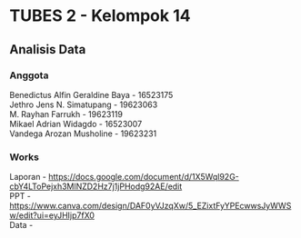 # TUBES 2 - Kelompok 14
## Analisis Data
### Anggota
Benedictus Alfin Geraldine Baya - 16523175 <br>
Jethro Jens N. Simatupang - 19623063 <br>
M. Rayhan Farrukh - 19623119 <br>
Mikael Adrian Widagdo - 16523007 <br>
Vandega Arozan Musholine - 19623231

### Works
Laporan - https://docs.google.com/document/d/1X5Wql92G-cbY4LToPejxh3MlNZD2Hz7j1jPHodg92AE/edit <br>
PPT - https://www.canva.com/design/DAF0yVJzqXw/5_EZixtFyYPEcwwsJyWWSw/edit?ui=eyJHIjp7fX0 <br>
Data -
